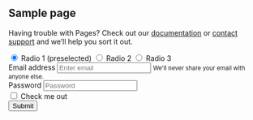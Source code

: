 ## Sample page


Having trouble with Pages? Check out our [documentation](https://docs.github.com/categories/github-pages-basics/) or [contact support](https://support.github.com/contact) and we’ll help you sort it out.

<div class="btn-group" data-toggle="buttons">
  <label class="btn btn-primary active">
    <input type="radio" name="options" id="option1" checked> Radio 1 (preselected)
  </label>
  <label class="btn btn-primary">
    <input type="radio" name="options" id="option2"> Radio 2
  </label>
  <label class="btn btn-primary">
    <input type="radio" name="options" id="option3"> Radio 3
  </label>
</div>


<form>
  <div class="form-group">
    <label for="exampleInputEmail1">Email address</label>
    <input type="email" class="form-control" id="exampleInputEmail1" aria-describedby="emailHelp" placeholder="Enter email">
    <small id="emailHelp" class="form-text text-muted">We'll never share your email with anyone else.</small>
  </div>
  <div class="form-group">
    <label for="exampleInputPassword1">Password</label>
    <input type="password" class="form-control" id="exampleInputPassword1" placeholder="Password">
  </div>
  <div class="form-check">
    <input type="checkbox" class="form-check-input" id="exampleCheck1">
    <label class="form-check-label" for="exampleCheck1">Check me out</label>
  </div>
  <button type="submit" class="btn btn-primary">Submit</button>
</form>
